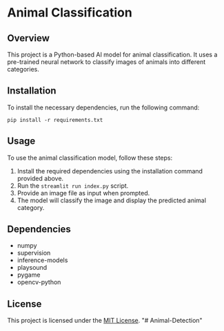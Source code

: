 # Animal Classification

## Overview
This project is a Python-based AI model for animal classification. It uses a pre-trained neural network to classify images of animals into different categories.

## Installation
To install the necessary dependencies, run the following command:

```console
pip install -r requirements.txt
```

## Usage
To use the animal classification model, follow these steps:
1. Install the required dependencies using the installation command provided above.
2. Run the `streamlit run index.py` script.
3. Provide an image file as input when prompted.
4. The model will classify the image and display the predicted animal category.

## Dependencies
- numpy
- supervision
- inference-models
- playsound
- pygame
- opencv-python

## License
This project is licensed under the [MIT License](LICENSE).
"# Animal-Detection" 
